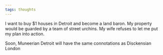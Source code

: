 ```yaml
---
tags: thoughts
---
```


I want to buy $1 houses in Detroit and become a land baron. My property would be guarded by a team of street urchins. My wife refuses to let me put my plan into action.

Soon, Muneerian Detroit will have the same connotations as Disckensian London